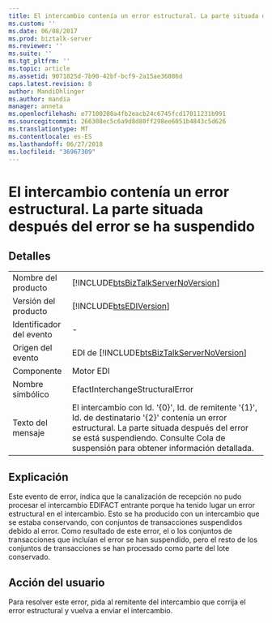 ```yaml
---
title: El intercambio contenía un error estructural. La parte situada después del error se ha suspendido | Microsoft Docs
ms.custom: ''
ms.date: 06/08/2017
ms.prod: biztalk-server
ms.reviewer: ''
ms.suite: ''
ms.tgt_pltfrm: ''
ms.topic: article
ms.assetid: 9071825d-7b90-42bf-bcf9-2a15ae36086d
caps.latest.revision: 8
author: MandiOhlinger
ms.author: mandia
manager: anneta
ms.openlocfilehash: e77100200a4fb2eacb24c6745fcd17011231b991
ms.sourcegitcommit: 266308ec5c6a9d8d80ff298ee6051b4843c5d626
ms.translationtype: MT
ms.contentlocale: es-ES
ms.lasthandoff: 06/27/2018
ms.locfileid: "36967309"
---
```

# <a name="the-interchange-had-structural-error-the-part-after-the-error-is-being-suspended"></a>El intercambio contenía un error estructural. La parte situada después del error se ha suspendido
## <a name="details"></a>Detalles  
  
|                 |                                                                                                                                                                                |
|-----------------|--------------------------------------------------------------------------------------------------------------------------------------------------------------------------------|
|  Nombre del producto   |                                               [!INCLUDE[btsBizTalkServerNoVersion](../includes/btsbiztalkservernoversion-md.md)]                                               |
| Versión del producto |                                                           [!INCLUDE[btsEDIVersion](../includes/btsediversion-md.md)]                                                           |
|    Identificador del evento     |                                                                                       -                                                                                        |
|  Origen del evento   |                                             EDI de [!INCLUDE[btsBizTalkServerNoVersion](../includes/btsbiztalkservernoversion-md.md)]                                             |
|    Componente    |                                                                                   Motor EDI                                                                                   |
|  Nombre simbólico  |                                                                        EfactInterchangeStructuralError                                                                         |
|  Texto del mensaje   | El intercambio con Id. '{0}', Id. de remitente '{1}', Id. de destinatario '{2}' contenía un error estructural. La parte situada después del error se está suspendiendo. Consulte Cola de suspensión para obtener información detallada. |
  
## <a name="explanation"></a>Explicación  
 Este evento de error,  indica que la canalización de recepción no pudo procesar el intercambio EDIFACT entrante porque ha tenido lugar un error estructural en el intercambio. Esto se ha producido con un intercambio que se estaba conservando, con conjuntos de transacciones suspendidos debido al error. Como resultado de este error, el o los conjuntos de transacciones que incluían el error se han suspendido, pero el resto de los conjuntos de transacciones se han procesado como parte del lote conservado.  
  
## <a name="user-action"></a>Acción del usuario  
 Para resolver este error, pida al remitente del intercambio que corrija el error estructural y vuelva a enviar el intercambio.